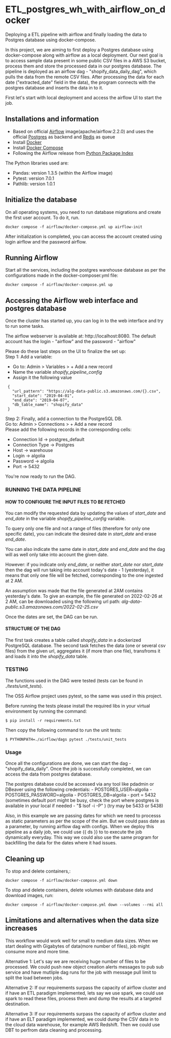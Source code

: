 # ETL_postgres_wh_with_airflow_on_docker
Deploying a ETL pipeline with airflow and finally loading the data to Postgres database using docker-compose.

In this project, we are aiming to first deploy a Postgres database using docker-compose along with airflow as a local deployment. 
Our next goal is to access sample data present in some public CSV files in a AWS S3 bucket, process them and store the processed data in our postgres database.
The pipeline is deployed as an airflow dag - "shopify_data_daily_dag", which pulls the data from the remote CSV files. After processing the data for each date ("extracted_date" field
in the data), the program connects with the postgres database and inserts the data in to it.

First let's start with local deployment and access the airflow UI to start the job.

## Installations and information

* Based on official [Airflow](https://github.com/apache/airflow/blob/main/docs/apache-airflow/start/docker-compose.yaml) image(apache/airflow:2.2.0) and uses the official [Postgres](https://hub.docker.com/_/postgres/) as backend and [Redis](https://hub.docker.com/_/redis/) as queue
* Install [Docker](https://www.docker.com/)
* Install [Docker Compose](https://docs.docker.com/compose/install/)
* Following the Airflow release from [Python Package Index](https://pypi.python.org/pypi/apache-airflow)

The Python libraries used are:
* Pandas: version 1.3.5 (within the Airflow image)
* Pytest: version 7.0.1
* Pathlib: version 1.0.1

## Initialize the database

On all operating systems, you need to run database migrations and create the first user account. To do it, run.

    docker compose -f airflow/docker-compose.yml up airflow-init

After initialization is completed, you can access the account created using login airflow and the password airflow.

## Running Airflow

Start all the services, including the postgres warehouse database as per the configurations made in the docker-composer.yml file:

    docker compose -f airflow/docker-compose.yml up


## Accessing the Airflow web interface and postgres database
 
Once the cluster has started up, you can log in to the web interface and try to run some tasks.

The airflow webserver is available at: http://localhost:8080. The default account has the login - "airflow" and the password - "airflow"

Please do these last steps on the UI to finalize the set up:
\
Step 1: Add a variable: 
 * Go to: Admin > Variables > + Add a new record 
 * Name the variable *shopify_pipeline_config* 
 * Assign it the following value
 ```
  {
    "url_pattern": "https://alg-data-public.s3.amazonaws.com/{}.csv",
    "start_date": "2019-04-01",
    "end_date": "2019-04-07",
    "db_table_name": "shopify_data"
  }
  ```

Step 2: Finally, add a connection to the PostgreSQL DB. \
Go to: Admin > Connections > + Add a new record \
Please add the following records in the corresponding cells:
* Connection Id -> postgres_default
* Connection Type -> Postgres 
* Host -> warehouse
* Login -> algolia
* Password -> algolia
* Port -> 5432

You're now ready to run the DAG.

 ### __RUNNING THE DATA PIPELINE__
 <a name="running-data-pipeline"></a>

#### __HOW TO CONFIGURE THE INPUT FILES TO BE FETCHED__
You can modify the requested data by updating the values of *start_date* and *end_date* in the variable *shopify_pipeline_config* variable. 

To query only one file and not a range of files (therefore for only one specific date), you can indicate the desired date in *start_date* and erase *end_date*.

You can also indicate the same date in *start_date* and *end_date* and the dag will as well only take into account the given date.

However: if you indicate only *end_date*, or neither *start_date* nor *start_date* then the dag will run taking into account today's date - 1 (yesterday), it means that only one file will be fetched, corresponding to the one ingested at 2 AM.

An assumption was made that the file generated at 2AM contains yesterday's date. 
To give an example, the file generated on 2022-02-26 at 2 AM, can be downloaded using the following url path: *alg-data-public.s3.amazonaws.com/2022-02-25.csv*

Once the dates are set, the DAG can be run.

#### __STRUCTURE OF THE DAG__

The first task creates a table called *shopify_data* in a dockerized PostgreSQL database.
The second task fetches the data (one or several csv files) from the given url, aggregates it (if more than one file), transfroms it and loads it into the *shopify_data* table.


### __TESTING__
<a name="testing"></a>
The functions used in the DAG were tested (tests can be found in *./tests/unit_tests*). 

The OSS Airflow project uses pytest, so the same was used in this project.

Before running the tests please install the required libs in your virtual environment by running the command:
```
$ pip install -r requirements.txt
```

Then copy the following command to run the unit tests:
```
$ PYTHONPATH=./airflow/dags pytest ./tests/unit_tests
```

### __Usage__

Once all the configurations are done, we can start the dag - "shopify_data_daily". Once the job is successfully completed, we can access the data from postgres database.

The postgres database could be accessed via any tool like pdadmin or DBeaver using the following credentials:
      - POSTGRES_USER=algolia
      - POSTGRES_PASSWORD=algolia
      - POSTGRES_DB=algolia
      - port = 5432
    (sometimes default port might be busy, check the port where postgres is available in your local if needed - "$ lsof -i -P" ) (try may be 5433 or 5438)

Also, in this example we are passing dates for which we need to processs as static parameters as per the scope of the aim. But we could pass date as a parameter, by running airflow dag with configs. When we deploy this pipeline as a daily job, we could use {{ ds }} to to execute the job dynamically everyday.
This way we could also use the same program for backfilling the data for the dates where it had issues.


## Cleaning up

To stop and delete containers,:

    docker compose -f airflow/docker-compose.yml down

To stop and delete containers, delete volumes with database data and download images, run:

    docker compose -f airflow/docker-compose.yml down --volumes --rmi all


## Limitations and alternatives when the data size increases

This workflow would work well for small to medium data sizes. When we start dealing with Gigabytes of data(more number of files), job might consume more and more time.

Alternative 1: Let's say we are receiving huge number of files to be processed. We could push new object creation alerts messages to pub sub service and have mutliple dag runs for the job with message pull limit to split the load between jobs.

Alternative 2: If our requirements surpass the capacity of airflow cluster and if have an ETL paradigm implemented, lets say we use spark, we could use spark to read these files, process them and dump the results at a targeted destination.

Alternative 3: If our requirements surpass the capacity of airflow cluster and if have an ELT paradigm implemented, we could dump the CSV data in to the cloud data warehouse, for example AWS Redshift. Then we could use DBT to perfrom data cleaning and processing.
